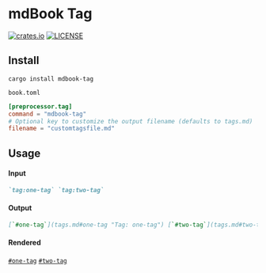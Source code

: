 # mdBook Tag

[![crates.io](https://img.shields.io/crates/v/mdbook-tag.svg)](https://crates.io/crates/mdbook-tag)
[![LICENSE](https://img.shields.io/github/license/dylanowen/mdbook-tag.svg)](LICENSE)

## Install

```
cargo install mdbook-tag
```

`book.toml`
```toml
[preprocessor.tag]
command = "mdbook-tag"
# Optional key to customize the output filename (defaults to tags.md)
filename = "customtagsfile.md"
```

## Usage

#### Input

~~~markdown
`tag:one-tag` `tag:two-tag`
~~~

#### Output

~~~markdown
[`#one-tag`](tags.md#one-tag "Tag: one-tag") [`#two-tag`](tags.md#two-tag "Tag: two-tag")
~~~

#### Rendered

[`#one-tag`](tags.md#one-tag "Tag: one-tag") [`#two-tag`](tags.md#two-tag "Tag: two-tag")